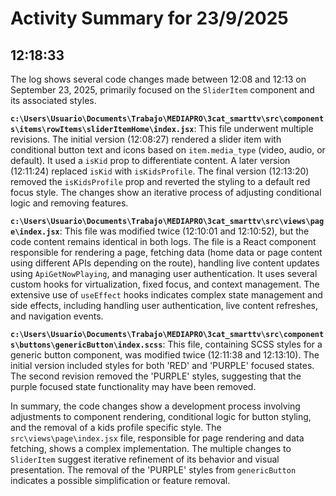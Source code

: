 # Activity Summary for 23/9/2025

## 12:18:33
The log shows several code changes made between 12:08 and 12:13 on September 23, 2025, primarily focused on the `SliderItem` component and its associated styles.

**`c:\Users\Usuario\Documents\Trabajo\MEDIAPRO\3cat_smarttv\src\components\items\rowItems\sliderItemHome\index.jsx`**:  This file underwent multiple revisions.  The initial version (12:08:27)  rendered a slider item with conditional button text and icons based on `item.media_type` (video, audio, or default). It used a `isKid` prop to differentiate content.  A later version (12:11:24) replaced `isKid` with `isKidsProfile`. The final version (12:13:20) removed the `isKidsProfile` prop and reverted the styling to a default red focus style.  The changes show an iterative process of adjusting conditional logic and removing features.

**`c:\Users\Usuario\Documents\Trabajo\MEDIAPRO\3cat_smarttv\src\views\page\index.jsx`**: This file was modified twice (12:10:01 and 12:10:52), but the code content remains identical in both logs. The file is a React component responsible for rendering a page, fetching data (home data or page content using different APIs depending on the route), handling live content updates using `ApiGetNowPlaying`, and managing user authentication. It uses several custom hooks for virtualization, fixed focus, and context management.  The extensive use of `useEffect` hooks indicates complex state management and side effects, including handling user authentication, live content refreshes, and navigation events.

**`c:\Users\Usuario\Documents\Trabajo\MEDIAPRO\3cat_smarttv\src\components\buttons\genericButton\index.scss`**: This file, containing SCSS styles for a generic button component, was modified twice (12:11:38 and 12:13:10). The initial version included styles for both 'RED' and 'PURPLE' focused states. The second revision removed the 'PURPLE' styles, suggesting that the purple focused state functionality may have been removed.

In summary, the code changes show a development process involving adjustments to component rendering, conditional logic for button styling, and the removal of a kids profile specific style. The `src\views\page\index.jsx` file, responsible for page rendering and data fetching, shows a complex implementation.  The multiple changes to `SliderItem` suggest iterative refinement of its behavior and visual presentation. The removal of the 'PURPLE' styles from `genericButton` indicates a possible simplification or feature removal.

